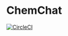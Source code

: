 # ChemChat
[![CircleCI](https://circleci.com/gh/Chemilmakhlouta/CrapChat.svg?style=svg)](https://circleci.com/gh/Chemilmakhlouta/CrapChat)
